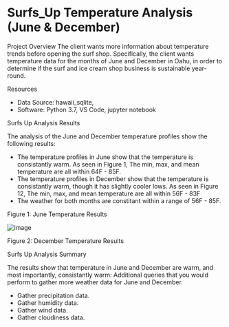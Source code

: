 # Surfs_Up Temperature Analysis (June & December)

Project Overview
The client wants more information about temperature trends before opening the surf shop. Specifically, the client wants temperature data for the months of June and December in Oahu, in order to determine if the surf and ice cream shop business is sustainable year-round.

Resources

* Data Source: hawaii_sqlite,
* Software: Python 3.7, VS Code, jupyter notebook

Surfs Up Analysis Results

The analysis of the June and December temperature profiles show the following results:

* The temperature profiles in June show that the temperature is consistantly warm. As seen in Figure 1, The min, max, and mean temperature are all within 64F - 85F.
* The temperature profiles in December show that the temperature is consistantly warm, though it has slightly cooler lows. As seen in Figure 12, The min, max, and mean temperature are all within 56F - 83F
* The weather for both months are constitant within a range of 56F - 85F.



Figure 1: June Temperature Results

![image](https://user-images.githubusercontent.com/101227930/180962903-48f1f922-8d30-4d3d-a0a2-a5a5053681d1.png)



Figure 2: December Temperature Results


Surfs Up Analysis Summary

The results show that temperature in June and December are warm, and most importantly, consistantly warm:
Additional queries that you would perform to gather more weather data for June and December.

* Gather precipitation data.
* Gather humidity data.
* Gather wind data.
* Gather cloudiness data.
